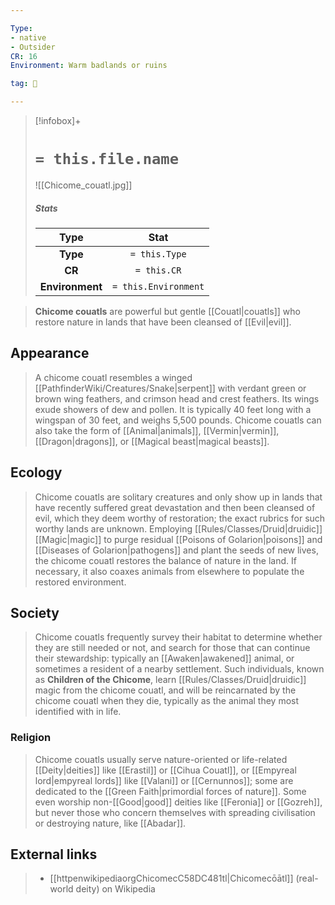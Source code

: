 ```yaml
---

Type:
- native
- Outsider
CR: 16
Environment: Warm badlands or ruins

tag: 👹

---
```


> [!infobox]+
> #  `= this.file.name`
> ![[Chicome_couatl.jpg]]
> ##### Stats
> Type | Stat |
> :---:|:---:|
> **Type** | `= this.Type` |
> **CR** | `= this.CR` |
> **Environment** | `= this.Environment` |



> **Chicome couatls** are powerful but gentle [[Couatl|couatls]] who restore nature in lands that have been cleansed of [[Evil|evil]].



## Appearance

> A chicome couatl resembles a winged [[PathfinderWiki/Creatures/Snake|serpent]] with verdant green or brown wing feathers, and crimson head and crest feathers. Its wings exude showers of dew and pollen. It is typically 40 feet long with a wingspan of 30 feet, and weighs 5,500 pounds. Chicome couatls can also take the form of [[Animal|animals]], [[Vermin|vermin]], [[Dragon|dragons]], or [[Magical beast|magical beasts]].


## Ecology

> Chicome couatls are solitary creatures and only show up in lands that have recently suffered great devastation and then been cleansed of evil, which they deem worthy of restoration; the exact rubrics for such worthy lands are unknown. Employing [[Rules/Classes/Druid|druidic]] [[Magic|magic]] to purge residual [[Poisons of Golarion|poisons]] and [[Diseases of Golarion|pathogens]] and plant the seeds of new lives, the chicome couatl restores the balance of nature in the land. If necessary, it also coaxes animals from elsewhere to populate the restored environment.


## Society

> Chicome couatls frequently survey their habitat to determine whether they are still needed or not, and search for those that can continue their stewardship: typically an [[Awaken|awakened]] animal, or sometimes a resident of a nearby settlement. Such individuals, known as **Children of the Chicome**, learn [[Rules/Classes/Druid|druidic]] magic from the chicome couatl, and will be reincarnated by the chicome couatl when they die, typically as the animal they most identified with in life.


### Religion

> Chicome couatls usually serve nature-oriented or life-related [[Deity|deities]] like [[Erastil]] or [[Cihua Couatl]], or [[Empyreal lord|empyreal lords]] like [[Valani]] or [[Cernunnos]]; some are dedicated to the [[Green Faith|primordial forces of nature]]. Some even worship non-[[Good|good]] deities like [[Feronia]] or [[Gozreh]], but never those who concern themselves with spreading civilisation or destroying nature, like [[Abadar]].




## External links

> - [[httpenwikipediaorgChicomecC58DC481tl|Chicomecōātl]] (real-world deity) on Wikipedia





